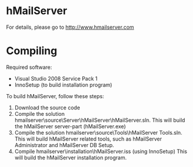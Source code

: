 hMailServer
===========

For details, please go to http://www.hmailserver.com

Compiling
===========

Required software:

   * Visual Studio 2008 Service Pack 1
   * InnoSetup (to build installation program)

To build hMailServer, follow these steps:

1. Download the source code
2. Compile the solution hmailserver\source\Server\hMailServer\hMailServer.sln.
   This will build the hMailServer server-part (hMailServer.exe)
3. Compile the solution hmailserver\source\Tools\hMailServer Tools.sln.
   This will build hMailServer related tools, such as hMailServer Administrator and hMailServer DB Setup.
4. Compile hmailserver\installation\hMailServer.iss (using InnoSetup)
   This will build the hMailServer installation program.
